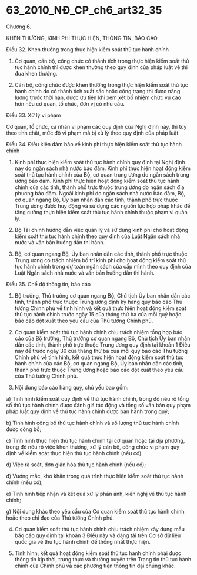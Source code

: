 # 63_2010_NĐ_CP_ch6_art32_35
Chương 6.

KHEN THƯỞNG, KINH PHÍ THỰC HIỆN, THÔNG TIN, BÁO CÁO

Điều 32. Khen thưởng trong thực hiện kiểm soát thủ tục hành chính

1. Cơ quan, cán bộ, công chức có thành tích trong thực hiện kiểm soát thủ tục hành chính thì được khen thưởng theo quy định của pháp luật về thi đua khen thưởng.

2. Cán bộ, công chức được khen thưởng trong thực hiện kiểm soát thủ tục hành chính do có thành tích xuất sắc hoặc công trạng thì được nâng lương trước thời hạn, được ưu tiên khi xem xét bổ nhiệm chức vụ cao hơn nếu cơ quan, tổ chức, đơn vị có nhu cầu.

Điều 33. Xử lý vi phạm

Cơ quan, tổ chức, cá nhân vi phạm các quy định của Nghị định này, thì tùy theo tính chất, mức độ vi phạm mà bị xử lý theo quy định của pháp luật.

Điều 34. Điều kiện đảm bảo về kinh phí thực hiện kiểm soát thủ tục hành chính

1. Kinh phí thực hiện kiểm soát thủ tục hành chính quy định tại Nghị định này do ngân sách nhà nước bảo đảm. Kinh phí thực hiện hoạt động kiểm soát thủ tục hành chính của Bộ, cơ quan trung ương do ngân sách trung ương bảo đảm. Kinh phí thực hiện hoạt động kiểm soát thủ tục hành chính của các tỉnh, thành phố trực thuộc trung ương do ngân sách địa phương bảo đảm. Ngoài kinh phí do ngân sách nhà nước bảo đảm, Bộ, cơ quan ngang Bộ, Ủy ban nhân dân các tỉnh, thành phố trực thuộc Trung ương được huy động và sử dụng các nguồn lực hợp pháp khác để tăng cường thực hiện kiểm soát thủ tục hành chính thuộc phạm vi quản lý.

2. Bộ Tài chính hướng dẫn việc quản lý và sử dụng kinh phí cho hoạt động kiểm soát thủ tục hành chính theo quy định của Luật Ngân sách nhà nước và văn bản hướng dẫn thi hành.

3. Bộ, cơ quan ngang Bộ, Ủy ban nhân dân các tỉnh, thành phố trực thuộc Trung ương có trách nhiệm bố trí kinh phí cho hoạt động kiểm soát thủ tục hành chính trong dự toán ngân sách của cấp mình theo quy định của Luật Ngân sách nhà nước và văn bản hướng dẫn thi hành.

Điều 35. Chế độ thông tin, báo cáo

1. Bộ trưởng, Thủ trưởng cơ quan ngang Bộ, Chủ tịch Ủy ban nhân dân các tỉnh, thành phố trực thuộc Trung ương định kỳ hàng quý báo cáo Thủ tướng Chính phủ về tình hình và kết quả thực hiện hoạt động kiểm soát thủ tục hành chính trước ngày 15 của tháng thứ ba của mỗi quý hoặc báo cáo đột xuất theo yêu cầu của Thủ tướng Chính phủ.

2. Cơ quan kiểm soát thủ tục hành chính chịu trách nhiệm tổng hợp báo cáo của Bộ trưởng, Thủ trưởng cơ quan ngang Bộ, Chủ tịch Ủy ban nhân dân các tỉnh, thành phố trực thuộc Trung ương quy định tại khoản 1 Điều này để trước ngày 30 của tháng thứ ba của mỗi quý báo cáo Thủ tướng Chính phủ về tình hình, kết quả thực hiện hoạt động kiểm soát thủ tục hành chính của các Bộ, cơ quan ngang Bộ, Ủy ban nhân dân các tỉnh, thành phố trực thuộc Trung ương hoặc báo cáo đột xuất theo yêu cầu của Thủ tướng Chính phủ.

3. Nội dung báo cáo hàng quý, chủ yếu bao gồm:

a) Tình hình kiểm soát quy định về thủ tục hành chính, trong đó nêu rõ tổng số thủ tục hành chính được đánh giá tác động và tổng số văn bản quy phạm pháp luật quy định về thủ tục hành chính được ban hành trong quý;

b) Tình hình công bố thủ tục hành chính và số lượng thủ tục hành chính được công bố;

c) Tình hình thực hiện thủ tục hành chính tại cơ quan hoặc tại địa phương, trong đó nêu rõ việc khen thưởng, xử lý cán bộ, công chức vi phạm quy định về kiểm soát thực hiện thủ tục hành chính (nếu có)

d) Việc rà soát, đơn giản hóa thủ tục hành chính (nếu có);

đ) Vướng mắc, khó khăn trong quá trình thực hiện kiểm soát thủ tục hành chính (nếu có);

e) Tình hình tiếp nhận và kết quả xử lý phản ánh, kiến nghị về thủ tục hành chính;

g) Nội dung khác theo yêu cầu của Cơ quan kiểm soát thủ tục hành chính hoặc theo chỉ đạo của Thủ tướng Chính phủ.

4. Cơ quan kiểm soát thủ tục hành chính chịu trách nhiệm xây dựng mẫu báo cáo quy định tại khoản 3 Điều này và đăng tải trên Cơ sở dữ liệu quốc gia về thủ tục hành chính để thống nhất thực hiện.

5. Tình hình, kết quả hoạt động kiểm soát thủ tục hành chính phải được thông tin kịp thời, trung thực và thường xuyên trên Trang tin thủ tục hành chính của Chính phủ và các phương tiện thông tin đại chúng khác.
